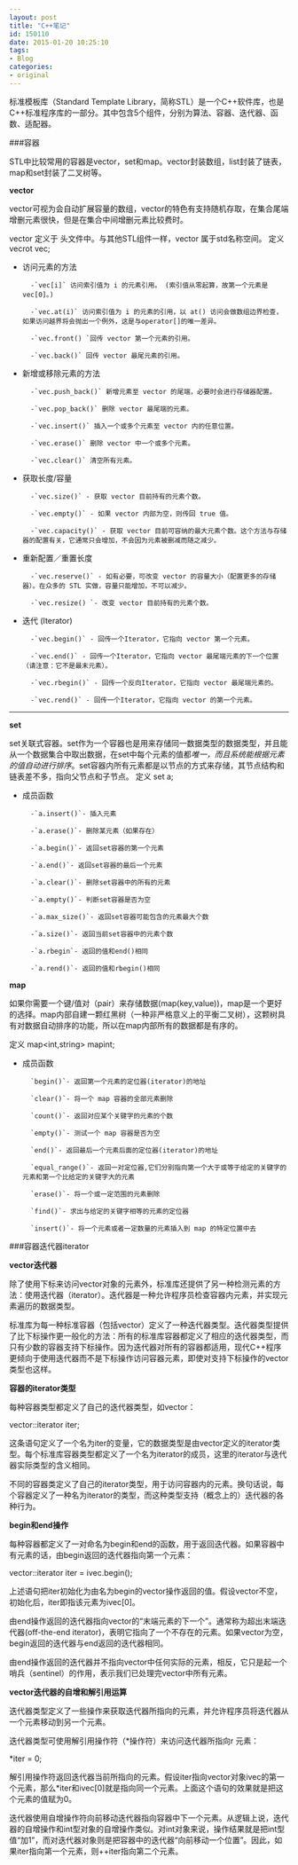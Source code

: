 ```yaml
---
layout: post
title: "C++笔记"
id: 150110
date: 2015-01-20 10:25:10
tags: 
- Blog
categories: 
- original
---
```


标准模板库（Standard Template Library，简称STL）是一个C++软件库，也是C++标准程序库的一部分。其中包含5个组件，分别为算法、容器、迭代器、函数、适配器。

###容器

STL中比较常用的容器是vector，set和map。vector封装数组，list封装了链表，map和set封装了二叉树等。

**vector**

vector可视为会自动扩展容量的数组，vector的特色有支持随机存取，在集合尾端增删元素很快，但是在集合中间增删元素比较费时。

vector 定义于 <vector> 头文件中。与其他STL组件一样，vector 属于std名称空间。
定义 vecrot<int> vec;


- 访问元素的方法

		-`vec[i]` 访问索引值为 i 的元素引用。 (索引值从零起算，故第一个元素是vec[0]。)
	
		-`vec.at(i)` 访问索引值为 i 的元素的引用，以 at() 访问会做数组边界检查，如果访问越界将会抛出一个例外，这是与operator[]的唯一差异。
	
		-`vec.front() `回传 vector 第一个元素的引用。
	
		-`vec.back()` 回传 vector 最尾元素的引用。


- 新增或移除元素的方法

		-`vec.push_back()` 新增元素至 vector 的尾端，必要时会进行存储器配置。
		
		-`vec.pop_back()` 删除 vector 最尾端的元素。
		
		-`vec.insert()` 插入一个或多个元素至 vector 内的任意位置。
		
		-`vec.erase()` 删除 vector 中一个或多个元素。
		
		-`vec.clear()` 清空所有元素。


- 获取长度/容量

		-`vec.size()` - 获取 vector 目前持有的元素个数。
		
		-`vec.empty()` - 如果 vector 内部为空，则传回 true 值。
		
		-`vec.capacity()` - 获取 vector 目前可容纳的最大元素个数。这个方法与存储器的配置有关，它通常只会增加，不会因为元素被删减而随之减少。


- 重新配置／重置长度

		-`vec.reserve()` - 如有必要，可改变 vector 的容量大小（配置更多的存储器）。在众多的 STL 实做，容量只能增加，不可以减少。
		
		-`vec.resize() `- 改变 vector 目前持有的元素个数。



- 迭代 (Iterator)

		-`vec.begin()` - 回传一个Iterator，它指向 vector 第一个元素。
		
		-`vec.end()` - 回传一个Iterator，它指向 vector 最尾端元素的下一个位置（请注意：它不是最末元素）。
		
		-`vec.rbegin()` - 回传一个反向Iterator，它指向 vector 最尾端元素的。
		
		-`vec.rend()` - 回传一个Iterator，它指向 vector 的第一个元素。

----------

**set**

set关联式容器。set作为一个容器也是用来存储同一数据类型的数据类型，并且能从一个数据集合中取出数据，在set中每个元素的值都*唯一，而且系统能根据元素的值自动进行排序*。set容器内所有元素都是以节点的方式来存储，其节点结构和链表差不多，指向父节点和子节点。
定义 set<int> a;

- 成员函数

		-`a.insert()`- 插入元素
		
		-`a.erase()`- 删除某元素（如果存在）
		
		-`a.begin()`- 返回set容器的第一个元素
		
		-`a.end()`- 返回set容器的最后一个元素
		
		-`a.clear()`- 删除set容器中的所有的元素
		
		-`a.empty()`- 判断set容器是否为空
		
		-`a.max_size()`- 返回set容器可能包含的元素最大个数
		
		-`a.size()`- 返回当前set容器中的元素个数
		
		-`a.rbegin`- 返回的值和end()相同
		
		-`a.rend()`- 返回的值和rbegin()相同

**map**

如果你需要一个键/值对（pair）来存储数据(map(key,value))，map是一个更好的选择。map内部自建一颗红黑树（一种非严格意义上的平衡二叉树），这颗树具有对数据自动排序的功能，所以在map内部所有的数据都是有序的。

定义 map<int,string> mapint;


- 成员函数

		`begin()`- 返回第一个元素的定位器(iterator)的地址
		
		`clear()`- 将一个 map 容器的全部元素删除
		
		`count()`- 返回对应某个关键字的元素的个数
		
		`empty()`- 测试一个 map 容器是否为空
		
		`end()`- 返回最后一个元素后面的定位器(iterator)的地址
		
		`equal_range()`- 返回一对定位器,它们分别指向第一个大于或等于给定的关键字的元素和第一个比给定的关键字大的元素
		
		`erase()`- 将一个或一定范围的元素删除
		
		`find()`- 求出与给定的关键字相等的元素的定位器
		
		`insert()`- 将一个元素或者一定数量的元素插入到 map 的特定位置中去

###容器迭代器iterator

**vector迭代器**

除了使用下标来访问vector对象的元素外，标准库还提供了另一种检测元素的方法：使用迭代器（iterator）。迭代器是一种允许程序员检查容器内元素，并实现元素遍历的数据类型。

标准库为每一种标准容器（包括vector）定义了一种迭代器类型。迭代器类型提供了比下标操作更一般化的方法：所有的标准库容器都定义了相应的迭代器类型，而只有少数的容器支持下标操作。因为迭代器对所有的容器都适用，现代C++程序更倾向于使用迭代器而不是下标操作访问容器元素，即使对支持下标操作的vector类型也这样。

**容器的iterator类型**

每种容器类型都定义了自己的迭代器类型，如vector：

vector<int>::iterator iter;

这条语句定义了一个名为iter的变量，它的数据类型是由vector<int>定义的iterator类型。每个标准库容器类型都定义了一个名为iterator的成员，这里的iterator与迭代器实际类型的含义相同。

不同的容器类定义了自己的iterator类型，用于访问容器内的元素。换句话说，每个容器定义了一种名为iterator的类型，而这种类型支持（概念上的）迭代器的各种行为。

**begin和end操作**

每种容器都定义了一对命名为begin和end的函数，用于返回迭代器。如果容器中有元素的话，由begin返回的迭代器指向第一个元素：

vector<int>::iterator iter = ivec.begin();

上述语句把iter初始化为由名为begin的vector操作返回的值。假设vector不空，初始化后，iter即指该元素为ivec[0]。

由end操作返回的迭代器指向vector的“末端元素的下一个”。通常称为超出末端迭代器(off-the-end iterator)，表明它指向了一个不存在的元素。如果vector为空，begin返回的迭代器与end返回的迭代器相同。

由end操作返回的迭代器并不指向vector中任何实际的元素，相反，它只是起一个哨兵（sentinel）的作用，表示我们已处理完vector中所有元素。

**vector迭代器的自增和解引用运算**

迭代器类型定义了一些操作来获取迭代器所指向的元素，并允许程序员将迭代器从一个元素移动到另一个元素。

迭代器类型可使用解引用操作符（*操作符）来访问迭代器所指向r 元素：

*iter = 0;

解引用操作符返回迭代器当前所指向的元素。假设iter指向vector对象ivec的第一个元素，那么*iter和ivec[0]就是指向同一个元素。上面这个语句的效果就是把这个元素的值赋为0。

迭代器使用自增操作符向前移动迭代器指向容器中下一个元素。从逻辑上说，迭代器的自增操作和int型对象的自增操作类似。对int对象来说，操作结果就是把int型值“加1”，而对迭代器对象则是把容器中的迭代器“向前移动一个位置”。因此，如果iter指向第一个元素，则++iter指向第二个元素。